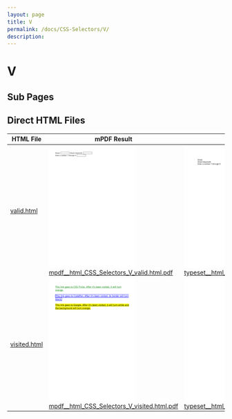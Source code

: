 ```yaml
---
layout: page
title: V
permalink: /docs/CSS-Selectors/V/
description: 
---
```


# V

## Sub Pages


## Direct HTML Files

| HTML File | mPDF Result | typeset.sh Result | PDFreactor Result |
|---------|---------|---------|---------|
| [valid.html](/html/CSS%20Selectors/V/valid.html) | ![](mpdf__html_CSS_Selectors_V_valid.html.png) [mpdf__html_CSS_Selectors_V_valid.html.pdf](mpdf__html_CSS_Selectors_V_valid.html.pdf) | ![](typeset__html_CSS_Selectors_V_valid.html.png) [typeset__html_CSS_Selectors_V_valid.html.pdf](typeset__html_CSS_Selectors_V_valid.html.pdf) | ![](pdfreactor__html_CSS_Selectors_V_valid.html.png) [pdfreactor__html_CSS_Selectors_V_valid.html.pdf](pdfreactor__html_CSS_Selectors_V_valid.html.pdf) |
| [visited.html](/html/CSS%20Selectors/V/visited.html) | ![](mpdf__html_CSS_Selectors_V_visited.html.png) [mpdf__html_CSS_Selectors_V_visited.html.pdf](mpdf__html_CSS_Selectors_V_visited.html.pdf) | ![](typeset__html_CSS_Selectors_V_visited.html.png) [typeset__html_CSS_Selectors_V_visited.html.pdf](typeset__html_CSS_Selectors_V_visited.html.pdf) | ![](pdfreactor__html_CSS_Selectors_V_visited.html.png) [pdfreactor__html_CSS_Selectors_V_visited.html.pdf](pdfreactor__html_CSS_Selectors_V_visited.html.pdf) |
